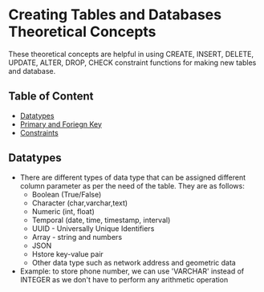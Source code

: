 # Creating Tables and Databases Theoretical Concepts
These theoretical concepts are helpful in using CREATE, INSERT, DELETE, UPDATE, ALTER, DROP, CHECK constraint functions for making new tables and database.

## Table of Content
  * [Datatypes](#datatypes)
  * [Primary and Foriegn Key](#primary-and-foriegn-key)
  * [Constraints](#constraints)

## Datatypes
  * There are different types of data type that can be assigned different column parameter as per the need of the table. They are as follows:
    * Boolean (True/False)
    * Character (char,varchar,text)
    * Numeric (int, float)
    * Temporal (date, time, timestamp, interval)
    * UUID - Universally Unique Identifiers
    * Array - string and numbers
    * JSON
    * Hstore key-value pair
    * Other data type such as network address and geometric data
  * Example: to store phone number, we can use 'VARCHAR' instead of INTEGER as we don't have to perform any arithmetic operation
